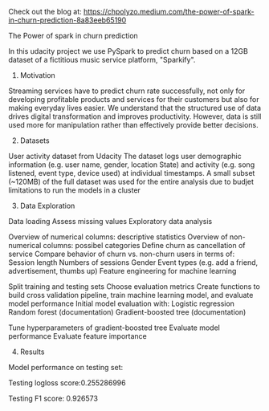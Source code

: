 
Check out the blog at: https://chpolyzo.medium.com/the-power-of-spark-in-churn-prediction-8a83eeb65190

The Power of spark in churn prediction

In this udacity project we use PySpark to predict churn based on a 12GB dataset of a fictitious music service platform, "Sparkify". 

1. Motivation

Streaming services have to predict churn rate successfully, not only for developing profitable products and services for their customers but also for making everyday lives easier. We understand that the structured use of data drives digital transformation and improves productivity. However, data is still used more for manipulation rather than effectively provide better decisions.

2. Datasets

User activity dataset from Udacity
The dataset logs user demographic information (e.g. user name, gender, location State) and activity (e.g. song listened, event type, device used) at individual timestamps.
A small subset (~120MB) of the full dataset was used for the entire analysis due to budjet limitations to run the models in a cluster

3. Data Exploration

Data loading
Assess missing values
Exploratory data analysis

Overview of numerical columns: descriptive statistics
Overview of non-numerical columns: possibel categories
Define churn as cancellation of service
Compare behavior of churn vs. non-churn users in terms of:
Session length
Numbers of sessions
Gender
Event types (e.g. add a friend, advertisement, thumbs up)
Feature engineering for machine learning


Split training and testing sets
Choose evaluation metrics
Create functions to build cross validation pipeline, train machine learning model, and evaluate model performance
Initial model evaluation with:
Logistic regression
Random forest (documentation)
Gradient-boosted tree (documentation)

Tune hyperparameters of gradient-boosted tree
Evaluate model performance
Evaluate feature importance

4. Results

Model performance on testing set:

Testing logloss score:0.255286996

Testing F1 score: 0.926573
